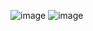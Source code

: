 ![image](https://github.com/user-attachments/assets/d37e35fa-6241-4175-a019-358459226336)
![image](https://github.com/user-attachments/assets/340ae34f-06cb-42a4-8f0f-802328d4b91a)
